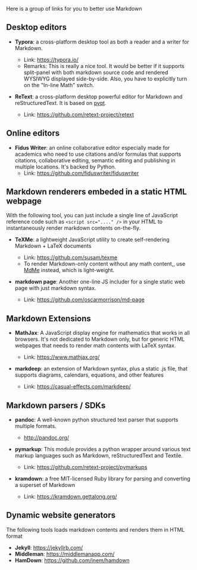 Here is a group of links for you to better use Markdown

## Desktop  editors 
* __Typora__: a cross-platform desktop tool as both a reader and a writer for Markdown.
    * Link: https://typora.io/
    * Remarks: This is really a nice tool. It would be better if it supports split-panel with both markdown source code and rendered WYSIWYG displayed side-by-side. Also, you have to explicitly turn on the "In-line Math" switch.

* __ReText__: a cross-platform desktop powerful editor for Markdown and reStructuredText. It is based on [pyqt](https://riverbankcomputing.com/software/pyqt/intro). 
	* Link: https://github.com/retext-project/retext

## Online editors
* __Fidus Writer__: an online collaborative editor especially made for academics who need to use citations and/or formulas  that supports citations, collaborative editing, semantic editing and publishing in multiple locations. It's backed by Python.
	* Link: https://github.com/fiduswriter/fiduswriter

## Markdown renderers embeded in a static HTML webpage
With the following  tool, you can just include a single line of JavaScript reference code such as `<script src="...." />`  in your HTML to instantaneously render markdown contents on-the-fly.

* __TeXMe__: a lightweight JavaScript utility to create self-rendering Markdown + LaTeX documents
    * Link: https://github.com/susam/texme
    * To render Markdown-only content without any math content,, use [MdMe](https://github.com/susam/mdme) instead, which is light-weight.

* __markdown page__: Another one-line JS includer for a single static web page with just markdown syntax.
    * Link: https://github.com/oscarmorrison/md-page


##   Markdown Extensions  
* __MathJax__: A JavaScript display engine for mathematics that works in all browsers. It's not dedicated to Markdown only, but for generic HTML webpages that needs to render math contents with LaTeX syntax. 
	* Link: https://www.mathjax.org/

* __markdeep__: an extension of Markdown syntax, plus a static .js file, that supports diagrams, calendars, equations, and other features
    * Link: https://casual-effects.com/markdeep/ 


## Markdown parsers / SDKs
* __pandoc__: A well-known python structured text parser that supports multiple formats.
	* http://pandoc.org/

* __pymarkup__: This module provides a python wrapper around various text markup languages such as Markdown, reStructuredText and Textile.
	* Link: https://github.com/retext-project/pymarkups

* __kramdown__: a free MIT-licensed Ruby library for parsing and converting a superset of Markdown
	* Link: https://kramdown.gettalong.org/

## Dynamic website generators 
The following tools loads markdown contents and renders them in HTML format
* __Jekyll__: https://jekyllrb.com/
* __Middleman__: https://middlemanapp.com/
* __HamDown__: https://github.com/inem/hamdown
